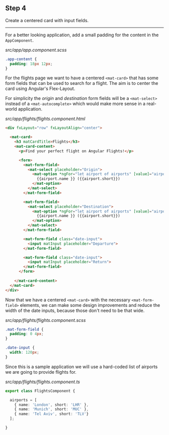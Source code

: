 ## Step 4
Create a centered card with input fields.


---

For a better looking application, add a small padding for the content in the `AppComponent`. 

_src/app/app.component.scss_
```scss
.app-content {
  padding: 18px 12px;
}
```

For the flights page we want to have a centered `<mat-card>` that has some form fields that can be used
to search for a flight. The aim is to center the card using Angular's Flex-Layout.

For simplicity the *origin* and *destination* form fields will be a `<mat-select>` instead of a `<mat-autocomplete>`
which would make more sense in a real-world application.

_src/app/flights/flights.component.html_
```html
<div fxLayout="row" fxLayoutAlign="center">

  <mat-card>
    <h3 matCardTitle>Flights</h3>
    <mat-card-content>
      <p>Find your perfect flight on Angular Flights!</p>

      <form>
        <mat-form-field>
          <mat-select placeholder="Origin">
            <mat-option *ngFor="let airport of airports" [value]="airport">
              {{airport.name }} ({{airport.short}})
            </mat-option>
          </mat-select>
        </mat-form-field>

        <mat-form-field>
          <mat-select placeholder="Destination">
            <mat-option *ngFor="let airport of airports" [value]="airport">
              {{airport.name }} ({{airport.short}})
            </mat-option>
          </mat-select>
        </mat-form-field>

        <mat-form-field class="date-input">
          <input matInput placeholder="Departure">
        </mat-form-field>

        <mat-form-field class="date-input">
          <input matInput placeholder="Return">
        </mat-form-field>
      </form>
      
    </mat-card-content>
  </mat-card>
</div>
```

Now that we have a centered `<mat-card>` with the necessary `<mat-form-field>` elements, we can make some design improvements
and reduce the width of the date inputs, because those don't need to be that wide.

_src/app/flights/flights.component.scss_
```scss
.mat-form-field {
  padding: 0 4px;
}

.date-input {
  width: 120px;
}
```

Since this is a sample application we will use a hard-coded list of airports we are going to provide flights for.

_src/app/flights/flights.component.ts_
```ts
export class FlightsComponent {

  airports = [
    { name: 'London', short: 'LHR' },
    { name: 'Munich', short: 'MUC' },
    { name: 'Tel Aviv', short: 'TLV'}
  ];

}
```
